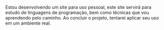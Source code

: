 Estou desenvolvendo um site para uso pessoal, 
este site servirá para estudo de linguagens de programação, 
bem como técnicas que vou aprendendo pelo caminho.
Ao concluir o projeto, tentarei aplicar seu uso em um ambiente real.
